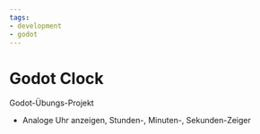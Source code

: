 ```yaml
---
tags:
- development
- godot
---
```


# Godot Clock

Godot-Übungs-Projekt

- Analoge Uhr anzeigen, Stunden-, Minuten-, Sekunden-Zeiger